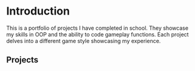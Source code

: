 # Introduction
This is a portfolio of projects I have completed in school. 
They showcase my skills in OOP and the ability to code gameplay functions. 
Each project delves into a different game style showcasing my experience. 

## Projects
